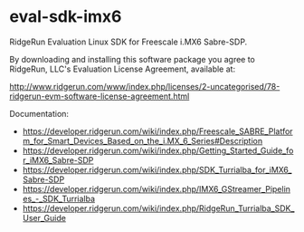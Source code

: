 eval-sdk-imx6
=============

RidgeRun Evaluation Linux SDK for Freescale i.MX6 Sabre-SDP.

By downloading and installing this software package you agree to RidgeRun, LLC's
Evaluation License Agreement, available at:

http://www.ridgerun.com/www/index.php/licenses/2-uncategorised/78-ridgerun-evm-software-license-agreement.html

Documentation:

* https://developer.ridgerun.com/wiki/index.php/Freescale_SABRE_Platform_for_Smart_Devices_Based_on_the_i.MX_6_Series#Description
* https://developer.ridgerun.com/wiki/index.php/Getting_Started_Guide_for_iMX6_Sabre-SDP
* https://developer.ridgerun.com/wiki/index.php/SDK_Turrialba_for_iMX6_Sabre-SDP
* https://developer.ridgerun.com/wiki/index.php/IMX6_GStreamer_Pipelines_-_SDK_Turrialba
* https://developer.ridgerun.com/wiki/index.php/RidgeRun_Turrialba_SDK_User_Guide
